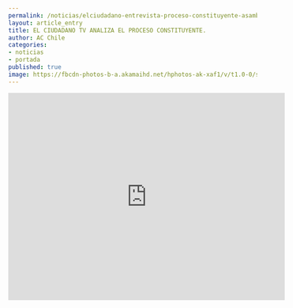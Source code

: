 ```yaml
---
permalink: /noticias/elciudadano-entrevista-proceso-constituyente-asamblea-sagredo.html
layout: article_entry
title: EL CIUDADANO TV ANALIZA EL PROCESO CONSTITUYENTE.
author: AC Chile
categories: 
- noticias
- portada
published: true
image: https://fbcdn-photos-b-a.akamaihd.net/hphotos-ak-xaf1/v/t1.0-0/s480x480/13100792_10208747384393580_4141189350694107722_n.jpg?oh=ccf6a9e9396dba89f52c562815fd0d37&oe=57A19F6C&__gda__=1470860185_5386542a60c7ae09e1adc88f9b1fae0c
---
```


<iframe src="https://www.facebook.com/plugins/video.php?href=https%3A%2F%2Fwww.facebook.com%2FPeriodicoElCiudadano%2Fvideos%2F10153395964502470%2F&show_text=1&width=560" width="560" height="419" style="border:none;overflow:hidden" scrolling="no" frameborder="0" allowTransparency="true"></iframe>
